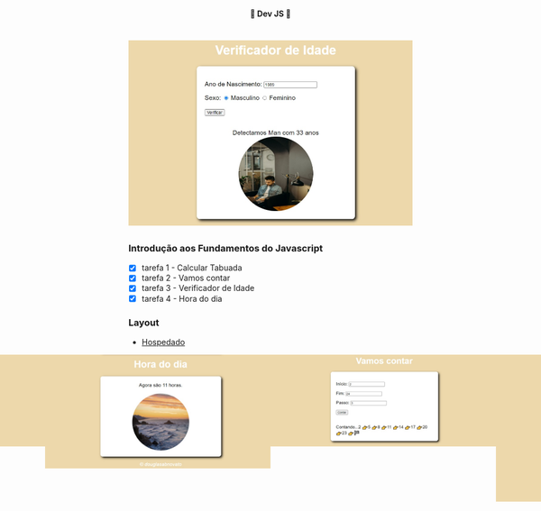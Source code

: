 <h4 align="center"> 
	🚧 Dev JS 🚀
</h4> 

<h1 align="center">
    <img alt="versão 2.0 do projeto" title="#dev-js" src="./.github/verificador-idade.jpg">
</h1>

### Introdução aos Fundamentos do Javascript

- [x] tarefa 1 - Calcular Tabuada
- [x] tarefa 2 - Vamos contar
- [x] tarefa 3 - Verificador de Idade
- [x] tarefa 4 - Hora do dia

### Layout

- [Hospedado](https://dev-ojxqwoybu-douglasabnovato.vercel.app/)

<p align="center" style="display: flex; align-items: flex-start; justify-content: center;">
  <img alt="versão 2.0 do projeto" title="#dev-js" src="./.github/calcular-tabuada.jpg" width="400px">
  <img alt="versão 2.0 do projeto" title="#dev-js" src="./.github/hora-do-dia.jpg" width="400px">
  <img alt="versão 2.0 do projeto" title="#dev-js" src="./.github/vamos-contar.jpg" width="400px">
  <img alt="versão 2.0 do projeto" title="#dev-js" src="./.github/verificador-idade.jpg" width="400px">
</p> 
